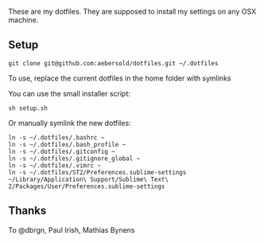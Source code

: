 These are my dotfiles. They are supposed to install my settings on any OSX machine.

## Setup

    git clone git@github.com:aebersold/dotfiles.git ~/.dotfiles

To use, replace the current dotfiles in the home folder with symlinks

You can use the small installer script:
    
    sh setup.sh
    
Or manually symlink the new dotfiles:

    ln -s ~/.dotfiles/.bashrc ~
    ln -s ~/.dotfiles/.bash_profile ~
    ln -s ~/.dotfiles/.gitconfig ~
    ln -s ~/.dotfiles/.gitignore_global ~
    ln -s ~/.dotfiles/.vimrc ~
    ln -s ~/.dotfiles/ST2/Preferences.sublime-settings ~/Library/Application\ Support/Sublime\ Text\ 2/Packages/User/Preferences.sublime-settings

## Thanks

To @dbrgn, Paul Irish, Mathias Bynens 

